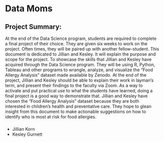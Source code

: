 # Data  Moms

## Project Summary:
At the end of the Data Science program, students are required to complete a final project of their choice. They are given six weeks to work on the project. Often times, they will be paired up with another fellow-student.
This document is dedicated to Jillian and Kesley. It will explain the purpose and scope for the project.
To showcase the skills that Jillian and Kesley have acquired through the Data Science program. They will be using R, Python, Tableau and other programs to wrangle, analyze, and visualize the “Food Allergy Analysis” dataset made available by Zenodo.
At the end of the project, Jillian and Kesley should be able to explain their work in layman’s term, and present their findings to the faculty via Zoom.
As a way to activate and put practical use to what the students have learned, doing a final project is a good way to demonstrate that.
Jillian and Kesley have chosen the “Food Allergy Analysis” dataset because they are both interested in children’s health and preventative care. They hope to glean insight from this document to make actionable suggestions on how to identify who is most at risk for food allergies. 

### 

- Jillian Korn
- Kesley Gurnett 

